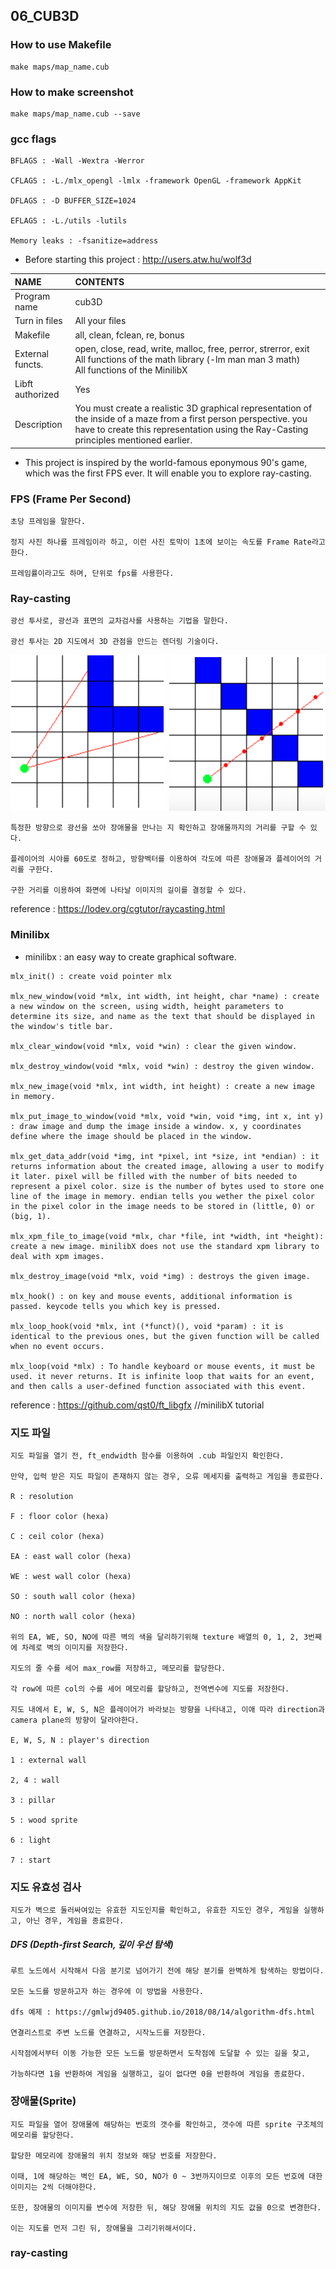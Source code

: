 ## 06_CUB3D

### How to use Makefile

    make maps/map_name.cub
    
### How to make screenshot

    make maps/map_name.cub --save

### gcc flags

    BFLAGS : -Wall -Wextra -Werror
    
    CFLAGS : -L./mlx_opengl -lmlx -framework OpenGL -framework AppKit
    
    DFLAGS : -D BUFFER_SIZE=1024
    
    EFLAGS : -L./utils -lutils
    
    Memory leaks : -fsanitize=address

* Before starting this project : http://users.atw.hu/wolf3d


|NAME|CONTENTS|
|:--|:---|
|Program name|cub3D|
|Turn in files|All your files|
|Makefile|all, clean, fclean, re, bonus|
|External functs.|open, close, read, write, malloc, free, perror, strerror, exit<br>All functions of the math library (-lm man man 3 math)<br>All functions of the MinilibX|
|Libft authorized|Yes|
|Description|You must create a realistic 3D graphical representation of the inside of a maze from a first person perspective. you have to create this representation using the Ray-Casting principles mentioned earlier.|

* This project is inspired by the world-famous eponymous 90's game, which was the first FPS ever. It will enable you to explore ray-casting.

### FPS (Frame Per Second)

    초당 프레임을 말한다.
    
    정지 사진 하나를 프레임이라 하고, 이런 사진 토막이 1초에 보이는 속도를 Frame Rate라고 한다.
    
    프레임률이라고도 하며, 단위로 fps를 사용한다.

### Ray-casting

    광선 투사로, 광선과 표면의 교차검사를 사용하는 기법을 말한다.
    
    광선 투사는 2D 지도에서 3D 관점을 만드는 렌더링 기술이다.
    
  <img src=".raycasting1.png" height="250px" width="250px">  <img src=".raycasting2.png" height="250px" width="250px">
    
    특정한 방향으로 광선을 쏘아 장애물을 만나는 지 확인하고 장애물까지의 거리를 구할 수 있다.
    
    플레이어의 시야를 60도로 정하고, 방향벡터를 이용하여 각도에 따른 장애물과 플레이어의 거리를 구한다.
    
    구한 거리를 이용하여 화면에 나타날 이미지의 길이를 결정할 수 있다.
    
   reference : https://lodev.org/cgtutor/raycasting.html

### Minilibx

   * minilibx : an easy way to create graphical software.
    
    mlx_init() : create void pointer mlx
    
    mlx_new_window(void *mlx, int width, int height, char *name) : create a new window on the screen, using width, height parameters to determine its size, and name as the text that should be displayed in the window's title bar.

    mlx_clear_window(void *mlx, void *win) : clear the given window.
    
    mlx_destroy_window(void *mlx, void *win) : destroy the given window.

    mlx_new_image(void *mlx, int width, int height) : create a new image in memory.
    
    mlx_put_image_to_window(void *mlx, void *win, void *img, int x, int y) : draw image and dump the image inside a window. x, y coordinates define where the image should be placed in the window.
    
    mlx_get_data_addr(void *img, int *pixel, int *size, int *endian) : it returns information about the created image, allowing a user to modify it later. pixel will be filled with the number of bits needed to represent a pixel color. size is the number of bytes used to store one line of the image in memory. endian tells you wether the pixel color in the pixel color in the image needs to be stored in (little, 0) or (big, 1).

    mlx_xpm_file_to_image(void *mlx, char *file, int *width, int *height): create a new image. minilibX does not use the standard xpm library to deal with xpm images.

    mlx_destroy_image(void *mlx, void *img) : destroys the given image.

    mlx_hook() : on key and mouse events, additional information is passed. keycode tells you which key is pressed.
    
    mlx_loop_hook(void *mlx, int (*funct)(), void *param) : it is identical to the previous ones, but the given function will be called when no event occurs.

    mlx_loop(void *mlx) : To handle keyboard or mouse events, it must be used. it never returns. It is infinite loop that waits for an event, and then calls a user-defined function associated with this event.
    
   reference : https://github.com/qst0/ft_libgfx //minilibX tutorial
    
### 지도 파일

    지도 파일을 열기 전, ft_endwidth 함수를 이용하여 .cub 파일인지 확인한다.
    
    만약, 입력 받은 지도 파일이 존재하지 않는 경우, 오류 메세지를 출력하고 게임을 종료한다.
    
    R : resolution
    
    F : floor color (hexa)
    
    C : ceil color (hexa)
    
    EA : east wall color (hexa)
    
    WE : west wall color (hexa)
    
    SO : south wall color (hexa)
    
    NO : north wall color (hexa)
    
    위의 EA, WE, SO, NO에 따른 벽의 색을 달리하기위해 texture 배열의 0, 1, 2, 3번째에 차례로 벽의 이미지를 저장한다.
    
    지도의 줄 수를 세어 max_row를 저장하고, 메모리를 할당한다.
    
    각 row에 따른 col의 수를 세어 메모리를 할당하고, 전역변수에 지도를 저장한다.
    
    지도 내에서 E, W, S, N은 플레이어가 바라보는 방향을 나타내고, 이애 따라 direction과 camera plane의 방향이 달라야한다.
    
    E, W, S, N : player's direction
    
    1 : external wall
    
    2, 4 : wall
    
    3 : pillar
    
    5 : wood sprite
    
    6 : light
    
    7 : start

### 지도 유효성 검사

    지도가 벽으로 둘러싸여있는 유효한 지도인지를 확인하고, 유효한 지도인 경우, 게임을 실행하고, 아닌 경우, 게임을 종료한다.
    
##### DFS (Depth-first Search, 깊이 우선 탐색)
   
    루트 노드에서 시작해서 다음 분기로 넘어가기 전에 해당 분기를 완벽하게 탐색하는 방법이다.
    
    모든 노드를 방문하고자 하는 경우에 이 방법을 사용한다.
    
    dfs 예제 : https://gmlwjd9405.github.io/2018/08/14/algorithm-dfs.html
    
    연결리스트로 주변 노드를 연결하고, 시작노드를 저장한다.
    
    시작점에서부터 이동 가능한 모든 노드를 방문하면서 도착점에 도달할 수 있는 길을 찾고,
    
    가능하다면 1을 반환하여 게임을 실행하고, 길이 없다면 0을 반환하여 게임을 종료한다.

### 장애물(Sprite)

    지도 파일을 열어 장애물에 해당하는 번호의 갯수를 확인하고, 갯수에 따른 sprite 구조체의 메모리를 할당한다.
    
    할당한 메모리에 장애물의 위치 정보와 해당 번호를 저장한다.
    
    이때, 1에 해당하는 벽인 EA, WE, SO, NO가 0 ~ 3번까지이므로 이후의 모든 번호에 대한 이미지는 2씩 더해야한다.
    
    또한, 장애물의 이미지를 변수에 저장한 뒤, 해당 장애물 위치의 지도 값을 0으로 변경한다.
    
    이는 지도를 먼저 그린 뒤, 장애물을 그리기위해서이다.
    
### ray-casting

    
